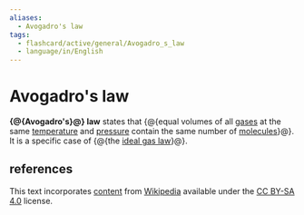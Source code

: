 ```yaml
---
aliases:
  - Avogadro's law
tags:
  - flashcard/active/general/Avogadro_s_law
  - language/in/English
---
```


# Avogadro's law

__{@{Avogadro's}@} law__ states that {@{equal volumes of all [gases](gas.md) at the same [temperature](temperature.md) and [pressure](pressure.md) contain the same number of [molecules](molecule.md)}@}. It is a specific case of {@{the [ideal gas law](ideal%20gas%20law.md)}@}. <!--SR:!2028-01-05,1189,310!2029-02-23,1557,292!2028-05-30,1468,352-->

## references

This text incorporates [content](https://en.wikipedia.org/wiki/Avogadro's_law) from [Wikipedia](Wikipedia.md) available under the [CC BY-SA 4.0](https://creativecommons.org/licenses/by-sa/4.0/) license.
